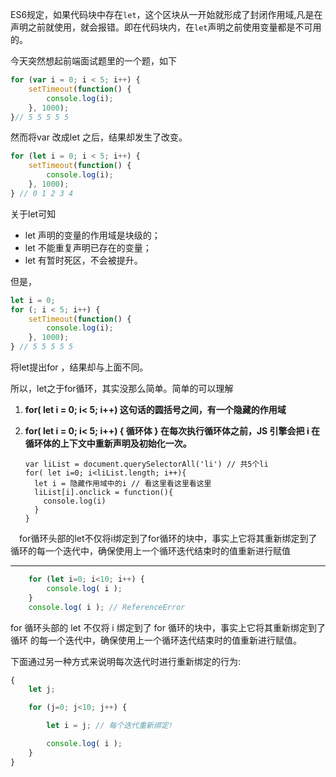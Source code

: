 ES6规定，如果代码块中存在`let`，这个区块从一开始就形成了封闭作用域,凡是在声明之前就使用，就会报错。即在代码块内，在`let`声明之前使用变量都是不可用的。



今天突然想起前端面试题里的一个题，如下

```js
for (var i = 0; i < 5; i++) {
    setTimeout(function() {
        console.log(i);
    }, 1000);
}// 5 5 5 5 5 

```

然而将var 改成let 之后，结果却发生了改变。

```js
for (let i = 0; i < 5; i++) {
    setTimeout(function() {
        console.log(i);
    }, 1000);
} // 0 1 2 3 4
```

关于let可知

-   let 声明的变量的作用域是块级的；
-   let 不能重复声明已存在的变量；
-   let 有暂时死区，不会被提升。

但是，

```js
let i = 0;
for (; i < 5; i++) {
    setTimeout(function() {
        console.log(i);
    }, 1000);
} // 5 5 5 5 5 
```

将let提出for ，结果却与上面不同。

所以，let之于for循环，其实没那么简单。简单的可以理解

1.  **for( let i = 0; i< 5; i++) 这句话的圆括号之间，有一个隐藏的作用域**

2.  **for( let i = 0; i< 5; i++) { 循环体 } 在每次执行循环体之前，JS 引擎会把 i 在循环体的上下文中重新声明及初始化一次。**

    ```
    var liList = document.querySelectorAll('li') // 共5个li
    for( let i=0; i<liList.length; i++){
      let i = 隐藏作用域中的i // 看这里看这里看这里
      liList[i].onclick = function(){
        console.log(i)
      }
    }
    ```

　for循环头部的let不仅将i绑定到了for循环的块中，事实上它将其重新绑定到了循环的每一个迭代中，确保使用上一个循环迭代结束时的值重新进行赋值







------



```js
    for (let i=0; i<10; i++) { 
    	console.log( i ); 
    }
    console.log( i ); // ReferenceError
```

for 循环头部的 let 不仅将 i 绑定到了 for 循环的块中，事实上它将其重新绑定到了循环 的每一个迭代中，确保使用上一个循环迭代结束时的值重新进行赋值。 



下面通过另一种方式来说明每次迭代时进行重新绑定的行为:

```js
{ 
	let j;

    for (j=0; j<10; j++) { 

    	let i = j; // 每个迭代重新绑定! 

        console.log( i );
    }
} 
```

